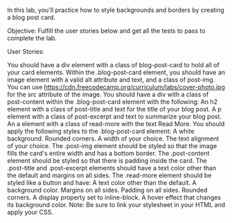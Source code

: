 In this lab, you'll practice how to style backgrounds and borders by creating a blog post card.

Objective: Fulfill the user stories below and get all the tests to pass to complete the lab.

User Stories:

You should have a div element with a class of blog-post-card to hold all of your card elements.
Within the .blog-post-card element, you should have an image element with a valid alt attribute and text, and a class of post-img. You can use https://cdn.freecodecamp.org/curriculum/labs/cover-photo.jpg for the src attribute of the image.
You should have a div with a class of post-content within the .blog-post-card element with the following:
An h2 element with a class of post-title and text for the title of your blog post.
A p element with a class of post-excerpt and text to summarize your blog post.
An a element with a class of read-more with the text Read More.
You should apply the following styles to the .blog-post-card element:
A white background.
Rounded corners.
A width of your choice.
The text alignment of your choice.
The .post-img element should be styled so that the image fills the card's entire width and has a bottom border.
The .post-content element should be styled so that there is padding inside the card.
The .post-title and .post-excerpt elements should have a text color other than the default and margins on all sides.
The .read-more element should be styled like a button and have:
A text color other than the default.
A background color.
Margins on all sides.
Padding on all sides.
Rounded corners.
A display property set to inline-block.
A hover effect that changes its background color.
Note: Be sure to link your stylesheet in your HTML and apply your CSS.


